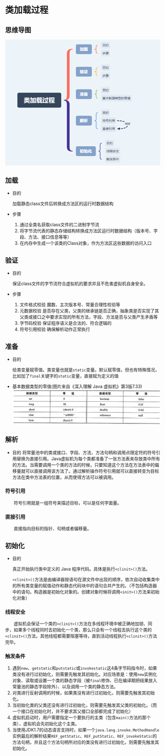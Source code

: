# 类加载过程

## 思维导图

![类加载过程](../../xmind/类加载过程.png)

## 加载

- 目的

    加载静态class文件后转换成方法区的运行时数据结构

- 步骤
    1. 通过全类名获取class文件的二进制字节流
    2. 将字节流代表的静态存储结构转换成方法区运行时数据结构（版本号、字段、方法、接口信息等等）
    3. 在内存中生成一个该类的Class对象，作为方法区这些数据的访问入口

## 验证

- 目的

    保证class文件的字节流符合虚拟机的要求并且不危害虚拟机自身安全。

- 步骤
    1. 文件格式校验 魔数、主次版本号、常量合理性校验等
    2. 元数据校验 是否存在父类，父类的继承链是否正确，抽象类是否实现了其父类或接口之中要求实现的所有方法，字段、方法是否与父类产生矛盾等
    3. 字节码校验 保证程序语义是合法的、符合逻辑的
    4. 符号引用校验 确保解析动作正常执行

## 准备

- 目的

    给类变量赋零值。类变量也就是`static`变量。默认赋零值，但也有特殊情况，比如加了`final`关键字的`static`变量，直接赋为定义的值

- 基本数据类型的零值(图片来自《深入理解 Java 虚拟机》第3版7.33)
![基本数据类型的零值](../../pictures/基本数据类型的零值.png)

## 解析

- 目的
    将常量池中的类或接口、字段、方法、方法句柄和调用点限定符的符号引用替换为直接引用。Java虚拟机为每个类都准备了一张方法表来存放类中所有的方法。当需要调用一个类的方法的时候，只要知道这个方法在方法表中的偏移量就可以直接调用该方法了。通过解析操作符号引用就可以直接转变为目标方法在类中方法表的位置，从而使得方法可以被调用。

### 符号引用

&emsp;&emsp;符号引用就是一组符号来描述目标，可以是任何字面量。

### 直接引用

&emsp;&emsp;直接指向目标的指针、句柄或者偏移量。

## 初始化

- 目的

    真正开始执行类中定义的 Java 程序代码。具体是执行`<clinit>()`方法。

    `<clinit>()`方法是由编译器按语句在源文件中出现的顺序，依次自动收集类中的所有类变量的赋值动作和静态代码块中的语句合并产生的。（不包括构造器中的语句。构造器是初始化对象的。创建对象时候将调用`<init>()`方法来初始化对象）

### 线程安全

&emsp;&emsp;虚拟机会保证一个类的`<clinit>()`方法在多线程环境中被正确地加锁、同步，如果多个线程同时去初始化一个类，那么只会有一个线程去执行这个类的`<clinit>()`方法，其他线程都需要阻塞等待，直到活动线程执行`<clinit>()`方法完毕。

### 触发条件

1. 遇到`new`、`getstatic`和`putstatic`或`invokestatic`这4条字节码指令时，如果类没有进行过初始化，则需要先触发其初始化。对应场景是：使用`new`实例化对象、读取或设置一个类的静态字段（被`final`修饰、已在编译期把结果放入常量池的静态字段除外）、以及调用一个类的静态方法。
2. 对类进行反射调用的时候，如果类没有进行过初始化，则需要先触发其初始化。
3. 当初始化类的父类还没有进行过初始化，则需要先触发其父类的初始化。（而一个接口在初始化时，并不要求其父接口全部都完成了初始化）
4. 虚拟机启动时，用户需要指定一个要执行的主类（包含`main()`方法的那个类），虚拟机会先初始化这个主类。
5. 当使用JDK1.7的动态语言支持时，如果一个`java.lang.invoke.MethodHandle`实例最后的解析结果`REF_getStatic`、`REF_putStatic`、`REF_invokeStatic`的方法句柄，并且这个方法句柄所对应的类没有进行过初始化，则需要先触发其初始化。
